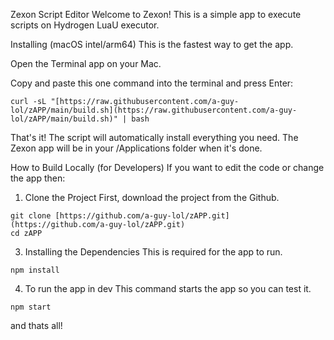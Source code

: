 Zexon Script Editor
Welcome to Zexon! This is a simple app to execute scripts on Hydrogen LuaU executor.

Installing (macOS intel/arm64)
This is the fastest way to get the app.

Open the Terminal app on your Mac.

Copy and paste this one command into the terminal and press Enter:
```
curl -sL "[https://raw.githubusercontent.com/a-guy-lol/zAPP/main/build.sh](https://raw.githubusercontent.com/a-guy-lol/zAPP/main/build.sh)" | bash
```
That's it! The script will automatically install everything you need. The Zexon app will be in your /Applications folder when it's done.

How to Build Locally (for Developers)
If you want to edit the code or change the app then:

1. Clone the Project
First, download the project from the Github.
```
git clone [https://github.com/a-guy-lol/zAPP.git](https://github.com/a-guy-lol/zAPP.git)
cd zAPP
```
3. Installing the Dependencies
This is required for the app to run.
```
npm install
```
4. To run the app in dev
This command starts the app so you can test it.

```
npm start
```
and thats all!
